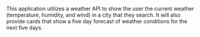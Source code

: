 This application utilizes a weather API to show the user the current weather (temperature, humidity, and wind) in a city that they search. It will also provide cards that show a five day forecast of weather conditions for the next five days.
